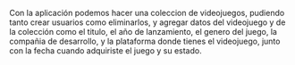 Con la aplicación podemos hacer una coleccion de videojuegos, pudiendo tanto crear usuarios como eliminarlos,
y agregar datos del videojuego y de la colección como el titulo, el año de lanzamiento, el genero del juego,
la compañia de desarrollo, y la plataforma donde tienes el videojuego, junto con la fecha cuando adquiriste el juego y su estado.
